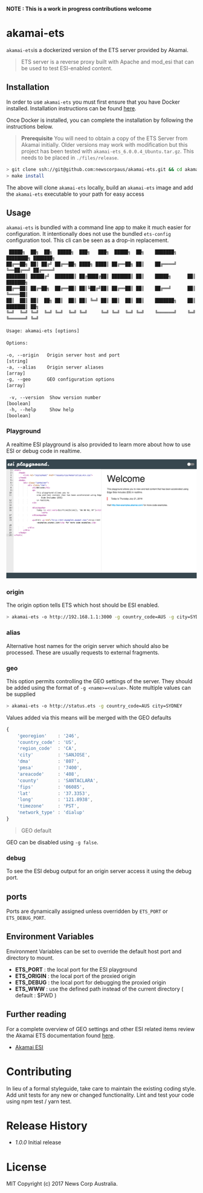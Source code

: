 **NOTE : This is a work in progress contributions welcome**

# akamai-ets

`akamai-ets`is a dockerized version of the ETS server provided by Akamai.

> ETS server is a reverse proxy built with Apache and mod_esi that
  can be used to test ESI-enabled content.

## Installation

In order to use `akamai-ets` you must first ensure that you have Docker installed.
Installation instructions can be found [here](https://www.docker.com/products/overview).

Once Docker is installed, you can complete the installation by following the
instructions below.

> **Prerequisite** You will need to obtain a copy of the ETS Server from Akamai initially. Older versions may work with modification but this project has been tested with `akamai-ets_6.0.0.4_Ubuntu.tar.gz`. This needs to be placed in `./files/release`.

```bash
> git clone ssh://git@github.com:newscorpaus/akamai-ets.git && cd akamai-ets
> make install
```

The above will clone `akamai-ets` locally, build an `akamai-ets` image and add
the `akamai-ets` executable to your path for easy access

## Usage

`akamai-ets` is bundled with a command line app to make it much easier for
configuration. It intentionally does not use the bundled `ets-config` configuration
tool. This cli can be seen as a drop-in replacement.

```
 █████╗  ██╗  ██╗  █████╗  ███╗   ███╗  █████╗  ██╗    ███████╗ ████████╗ ███████╗
██╔══██╗ ██║ ██╔╝ ██╔══██╗ ████╗ ████║ ██╔══██╗ ██║    ██╔════╝ ╚══██╔══╝ ██╔════╝
███████║ █████╔╝  ███████║ ██╔████╔██║ ███████║ ██║    █████╗      ██║    ███████╗
██╔══██║ ██╔═██╗  ██╔══██║ ██║╚██╔╝██║ ██╔══██║ ██║    ██╔══╝      ██║    ╚════██║
██║  ██║ ██║  ██╗ ██║  ██║ ██║ ╚═╝ ██║ ██║  ██║ ██║    ███████╗    ██║    ███████║ ██╗
╚═╝  ╚═╝ ╚═╝  ╚═╝ ╚═╝  ╚═╝ ╚═╝     ╚═╝ ╚═╝  ╚═╝ ╚═╝    ╚══════╝    ╚═╝    ╚══════╝ ╚═╝

Usage: akamai-ets [options]

Options:

-o, --origin   Origin server host and port                            [string]
-a, --alias    Origin server aliases                                   [array]
-g, --geo      GEO configuration options                               [array]

 -v, --version  Show version number                                   [boolean]
 -h, --help     Show help                                             [boolean]
```

### Playground

A realtime ESI playground is also provided to learn more about how to use ESI or debug code in realtime.

![Playground](public/playground/assets/img/playground.png)

### origin

The origin option tells ETS which host should be ESI enabled.

```bash
> akamai-ets -o http://192.168.1.1:3000 -g country_code=AUS -g city=SYDNEY
```

### alias

Alternative host names for the origin server which should also be processed. These
are usually requests to external fragments.

### geo

This option permits controlling the GEO settings of the server. They should be added
using the format of `-g <name>=<value>`. Note multiple values can be supplied

```bash
> akamai-ets -o http://status.ets -g country_code=AUS city=SYDNEY
```

Values added via this means will be merged with the GEO defaults

```JavaScript
{
    'georegion'    : '246',
    'country_code' : 'US',
    'region_code'  : 'CA',
    'city'         : 'SANJOSE',
    'dma'          : '807',
    'pmsa'         : '7400',
    'areacode'     : '408',
    'county'       : 'SANTACLARA',
    'fips'         : '06085',
    'lat'          : '37.3353',
    'long'         : '121.8938',
    'timezone'     : 'PST',
    'network_type' : 'dialup'
}
```
> GEO default

GEO can be disabled using `-g false`.

### debug

To see the ESI debug output for an origin server access it using the debug port.

## ports

Ports are dynamically assigned unless overridden by `ETS_PORT` or `ETS_DEBUG_PORT`.

## Environment Variables

Environment Variables can be set to override the default host port and directory
to mount.

- **ETS\_PORT**   : the local port for the ESI playground
- **ETS\_ORIGIN** : the local port of the proxied origin
- **ETS\_DEBUG**  : the local port for debugging the proxied origin
- **ETS\_WWW**    : use the defined path instead of the current directory ( default : $PWD )

## Further reading

For a complete overview of GEO settings and other ESI related items review the Akamai
ETS documentation found [here](https://www.akamai.com/us/en/multimedia/documents/technical-publication/debugging-esi-using-the-esi-test-server.pdf).

- [Akamai ESI](https://www.akamai.com/us/en/support/esi.jsp)

# Contributing

In lieu of a formal styleguide, take care to maintain the existing coding style. Add unit tests for any new or changed functionality. Lint and test your code using npm test / yarn test.

# Release History

- *1.0.0* Initial release

# License

MIT Copyright (c) 2017 News Corp Australia.
